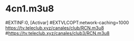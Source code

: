 # 4cn1.m3u8
#EXTINF:0, [Activar]
#EXTVLCOPT:network-caching=1000
https://tv.teleclub.xyz/canales/club/RCN.m3u8
#https://tv.teleclub.xyz/canales/club3/RCN.m3u8
